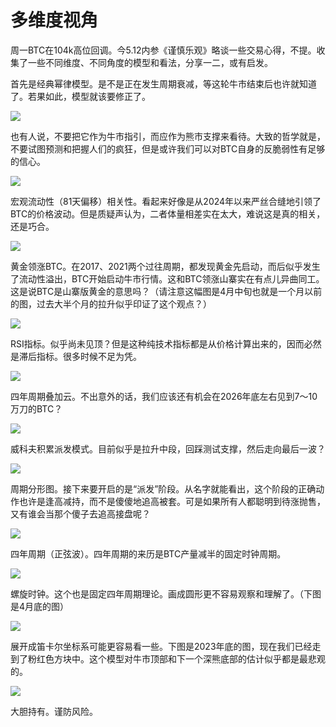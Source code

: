 # 多维度视角

周一BTC在104k高位回调。今5.12内参《谨慎乐观》略谈一些交易心得，不提。收集了一些不同维度、不同角度的模型和看法，分享一二，或有启发。

首先是经典幂律模型。是不是正在发生周期衰减，等这轮牛市结束后也许就知道了。若果如此，模型就该要修正了。

![](2025-05-12-A01.png)

也有人说，不要把它作为牛市指引，而应作为熊市支撑来看待。大致的哲学就是，不要试图预测和把握人们的疯狂，但是或许我们可以对BTC自身的反脆弱性有足够的信心。

![](2025-05-12-A02.png)

宏观流动性（81天偏移）相关性。看起来好像是从2024年以来严丝合缝地引领了BTC的价格波动。但是质疑声认为，二者体量相差实在太大，难说这是真的相关，还是巧合。

![](2025-05-12-A03.png)

黄金领涨BTC。在2017、2021两个过往周期，都发现黄金先启动，而后似乎发生了流动性溢出，BTC开始启动牛市行情。这和BTC领涨山寨实在有点儿异曲同工。这是说BTC是山寨版黄金的意思吗？（请注意这幅图是4月中旬也就是一个月以前的图，过去大半个月的拉升似乎印证了这个观点？）

![](2025-05-12-A04.jpeg)

RSI指标。似乎尚未见顶？但是这种纯技术指标都是从价格计算出来的，因而必然是滞后指标。很多时候不足为凭。

![](2025-05-12-A05.jpeg)

四年周期叠加云。不出意外的话，我们应该还有机会在2026年底左右见到7～10万刀的BTC？

![](2025-05-12-A06.jpeg)

威科夫积累派发模式。目前似乎是拉升中段，回踩测试支撑，然后走向最后一波？

![](2025-05-12-A07.jpeg)

周期分形图。接下来要开启的是“派发”阶段。从名字就能看出，这个阶段的正确动作也许是逢高减持，而不是傻傻地追高被套。可是如果所有人都聪明到待涨抛售，又有谁会当那个傻子去追高接盘呢？

![](2025-05-12-A08.jpeg)

四年周期（正弦波）。四年周期的来历是BTC产量减半的固定时钟周期。

![](2025-05-12-A09.jpeg)

螺旋时钟。这个也是固定四年周期理论。画成圆形更不容易观察和理解了。（下图是4月底的图）

![](2025-05-12-A10.jpeg)

展开成笛卡尔坐标系可能更容易看一些。下图是2023年底的图，现在我们已经走到了粉红色方块中。这个模型对牛市顶部和下一个深熊底部的估计似乎都是最悲观的。

![](2025-05-12-A11.jpeg)

大胆持有。谨防风险。
